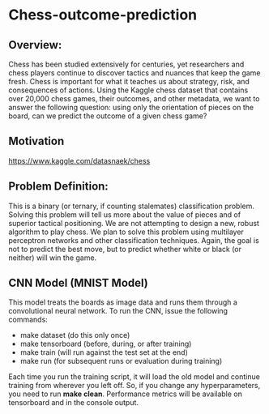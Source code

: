 # Chess-outcome-prediction


## Overview:
	
Chess has been studied extensively for centuries, yet researchers and chess players continue to discover tactics and nuances that keep the game fresh. Chess is important for what it teaches us about strategy, risk, and consequences of actions. Using the Kaggle chess dataset that contains over 20,000 chess games, their outcomes, and other metadata, we want to answer the following question: using only the orientation of pieces on the board, can we predict the outcome of a given chess game? 

    
## Motivation

https://www.kaggle.com/datasnaek/chess


## Problem Definition:
	
This is a binary (or ternary, if counting stalemates) classification problem. Solving this problem will tell us more about the value of pieces and of superior tactical positioning. We are not attempting to design a new, robust algorithm to play chess. We plan to solve this problem using multilayer perceptron networks and other classification techniques. Again, the goal is not to predict the best move, but to predict whether white or black (or neither) will win the game.
	

## CNN Model (MNIST Model)

This model treats the boards as image data and runs them through a convolutional neural network. To run the CNN, issue the following commands:

* make dataset (do this only once)
* make tensorboard (before, during, or after training)
* make train (will run against the test set at the end)
* make run (for subsequent runs or evaluation during training)

Each time you run the training script, it will load the old model and continue training from wherever you left off. So, if you change any hyperparameters, you need to run **make clean**. Performance metrics will be available on tensorboard and in the console output.
